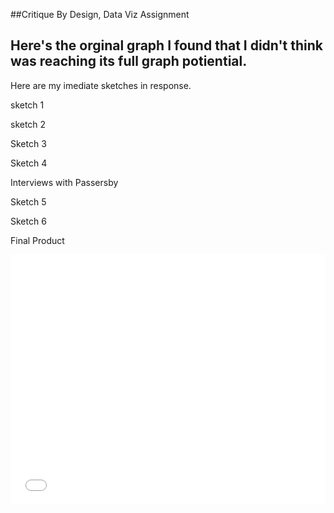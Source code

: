 ##Critique By Design, Data Viz Assignment

Here's the orginal graph I found that I didn't think was reaching its full graph potiential. 
-

Here are my imediate sketches in response. 

sketch 1

sketch 2

Sketch 3

Sketch 4

Interviews with Passersby 

Sketch 5 

Sketch 6


Final Product

<iframe title="Coronavirus Infection, 100 fold Increase in 12 Days" aria-label="Interactive line chart" id="datawrapper-chart-X4aBG" src="//datawrapper.dwcdn.net/X4aBG/1/" scrolling="no" frameborder="0" style="width: 0; min-width: 100% !important; border: none;" height="400"></iframe><script type="text/javascript">!function(){"use strict";window.addEventListener("message",function(a){if(void 0!==a.data["datawrapper-height"])for(var e in a.data["datawrapper-height"]){var t=document.getElementById("datawrapper-chart-"+e)||document.querySelector("iframe[src*='"+e+"']");t&&(t.style.height=a.data["datawrapper-height"][e]+"px")}})}();
</script>
